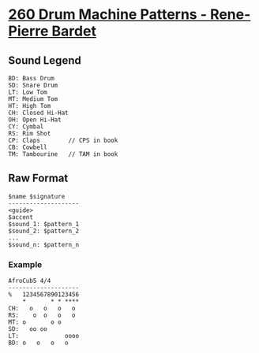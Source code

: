 # [260 Drum Machine Patterns - Rene-Pierre Bardet](https://www.amazon.com/Drum-Machine-Patterns-Leonard-Corp/dp/0881888877)

## Sound Legend
```
BD: Bass Drum
SD: Snare Drum
LT: Low Tom
MT: Medium Tom
HT: High Tom
CH: Closed Hi-Hat
OH: Open Hi-Hat
CY: Cymbal
RS: Rim Shot
CP: Claps        // CPS in book
CB: Cowbell
TM: Tambourine   // TAM in book
```

## Raw Format

```
$name $signature
--------------------
<guide>
$accent
$sound_1: $pattern_1
$sound_2: $pattern_2
...
$sound_n: $pattern_n
```

### Example
```
AfroCub5 4/4
--------------------
%   1234567890123456
    *       * * ****
CH:   o   o   o   o
RS:    o  o   o   o
MT: o       o o
SD:   oo oo
LT:             oooo
BD: o   o   o   o
```
